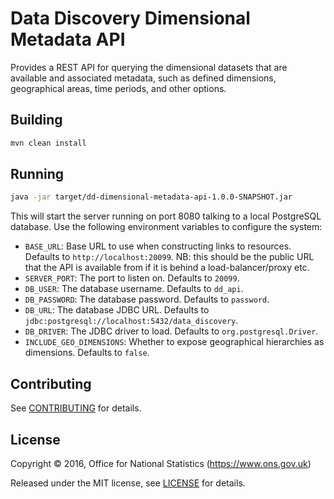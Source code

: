 # Data Discovery Dimensional Metadata API

Provides a REST API for querying the dimensional datasets that are available and
associated metadata, such as defined dimensions, geographical areas, time periods, and other options.

## Building

```bash
mvn clean install
```

## Running

```bash
java -jar target/dd-dimensional-metadata-api-1.0.0-SNAPSHOT.jar
```

This will start the server running on port 8080 talking to a local PostgreSQL database. Use the
following environment variables to configure the system:

 * `BASE_URL`: Base URL to use when constructing links to resources. Defaults to `http://localhost:20099`. NB: this
 should be the public URL that the API is available from if it is behind a load-balancer/proxy etc.
 * `SERVER_PORT`: The port to listen on. Defaults to `20099`.
 * `DB_USER`: The database username. Defaults to `dd_api`.
 * `DB_PASSWORD`: The database password. Defaults to `password`.
 * `DB_URL`: The database JDBC URL. Defaults to `jdbc:postgresql://localhost:5432/data_discovery`.
 * `DB_DRIVER`: The JDBC driver to load. Defaults to `org.postgresql.Driver`.
 * `INCLUDE_GEO_DIMENSIONS`: Whether to expose geographical hierarchies as dimensions. Defaults to `false`.

## Contributing

See [CONTRIBUTING](CONTRIBUTING.md) for details.

## License

Copyright © 2016, Office for National Statistics (https://www.ons.gov.uk)

Released under the MIT license, see [LICENSE](LICENSE.md) for details.


